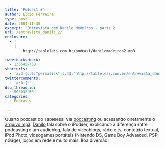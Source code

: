```yaml
---
title: 'Podcast #4'
author: Elcio Ferreira
type: post
date: 2004-11-30
excerpt: 'Entrevista com Danilo Medeiros - parte 2'
url: /entrevista_danilo_2/
enclosure:
  - |
    |
        http://tableless.com.br/podcast/danilomedeiros2.mp3
        
tweetbackscheck:
  - 1355455730
shorturls:
  - 'a:3:{s:9:"permalink";s:43:"http://tableless.com.br/entrevista_danilo_2";s:7:"tinyurl";s:26:"http://tinyurl.com/3dndquy";s:4:"isgd";s:19:"http://is.gd/3Bkov7";}'
twittercomments:
  - 'a:0:{}'
dsq_thread_id:
  - 503032150
categories:
  - Podcasts

---
```

Quarto podcast do Tableless! Via [podcasting][1] ou acessando diretamente o [arquivo mp3][2]. [Danilo][3] fala sobre o iPodder, explicando a diferença entre podcasting e um audioblog, fala de videoblogs, rádio e tv, conteúdo textual, iPod Photo, videogames portáteis (Nintendo DS, Game Boy Advanced, PSP, nGage), jogos em rede e muito mais. Boa diversão!

 [1]: http://tableless.com.br/rss.asp "RSS 2.0"
 [2]: http://tableless.com.br/podcast/danilomedeiros2.mp3 "Podcast #2 - Entrevista com Danilo Medeiros - parte 2"
 [3]: http://www.digitalminds.com.br "Digitalminds.com.br"